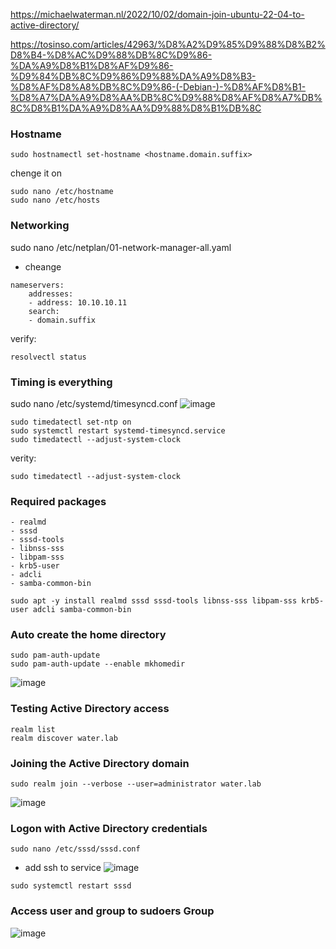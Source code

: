 https://michaelwaterman.nl/2022/10/02/domain-join-ubuntu-22-04-to-active-directory/

https://tosinso.com/articles/42963/%D8%A2%D9%85%D9%88%D8%B2%D8%B4-%D8%AC%D9%88%DB%8C%D9%86-%DA%A9%D8%B1%D8%AF%D9%86-%D9%84%DB%8C%D9%86%D9%88%DA%A9%D8%B3-%D8%AF%D8%A8%DB%8C%D9%86-(-Debian-)-%D8%AF%D8%B1-%D8%A7%DA%A9%D8%AA%DB%8C%D9%88%D8%AF%D8%A7%DB%8C%D8%B1%DA%A9%D8%AA%D9%88%D8%B1%DB%8C


### Hostname
```
sudo hostnamectl set-hostname <hostname.domain.suffix>
```
chenge it on 
```
sudo nano /etc/hostname
sudo nano /etc/hosts
```

### Networking
sudo nano /etc/netplan/01-network-manager-all.yaml
- cheange
```
nameservers:
    addresses:
    - address: 10.10.10.11
    search: 
    - domain.suffix
```
verify:
```
resolvectl status
```
### Timing is everything
sudo nano /etc/systemd/timesyncd.conf
![image](https://github.com/user-attachments/assets/fff3d06c-65c4-464c-bb5f-1e08cb5231e2)
```
sudo timedatectl set-ntp on
sudo systemctl restart systemd-timesyncd.service
sudo timedatectl --adjust-system-clock
```
verity:
```
sudo timedatectl --adjust-system-clock
```
### Required packages

    - realmd
    - sssd
    - sssd-tools
    - libnss-sss
    - libpam-sss
    - krb5-user
    - adcli
    - samba-common-bin
```
sudo apt -y install realmd sssd sssd-tools libnss-sss libpam-sss krb5-user adcli samba-common-bin
```

### Auto create the home directory
```
sudo pam-auth-update
sudo pam-auth-update --enable mkhomedir
```
![image](https://github.com/user-attachments/assets/22037b05-1223-4734-83dd-0991193fcd84)

### Testing Active Directory access
```
realm list
realm discover water.lab
```
### Joining the Active Directory domain
```
sudo realm join --verbose --user=administrator water.lab
```
![image](https://github.com/user-attachments/assets/00fa9470-63aa-4686-820e-80a0ac474a37)

### Logon with Active Directory credentials
```
sudo nano /etc/sssd/sssd.conf
```
- add ssh to service 
![image](https://github.com/user-attachments/assets/c2b61bf7-4722-4675-a453-44aed24e1815)

```
sudo systemctl restart sssd
```

### Access user and group to sudoers Group

![image](https://github.com/user-attachments/assets/e2cdd90f-7482-4547-8f0b-21d6a1de8744)

